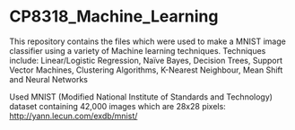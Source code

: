 # CP8318_Machine_Learning
This repository contains the files which were used to make a MNIST image classifier using a variety of Machine learning techniques. Techniques include: Linear/Logistic Regression, Naïve Bayes, Decision Trees, Support Vector Machines, Clustering Algorithms, K-Nearest Neighbour, Mean Shift and Neural Networks 


Used MNIST (Modified National Institute of Standards and Technology) dataset containing 42,000 images which are 28x28 pixels: http://yann.lecun.com/exdb/mnist/
